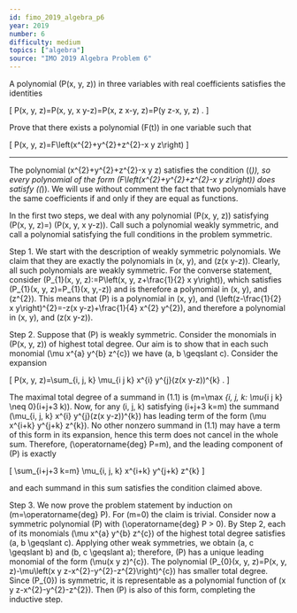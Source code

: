 ```yaml
---
id: fimo_2019_algebra_p6
year: 2019
number: 6
difficulty: medium
topics: ["algebra"]
source: "IMO 2019 Algebra Problem 6"
---
```


A polynomial \(P(x, y, z)\) in three variables with real coefficients satisfies the identities

\[
P(x, y, z)=P(x, y, x y-z)=P(x, z x-y, z)=P(y z-x, y, z) .
\]

Prove that there exists a polynomial \(F(t)\) in one variable such that

\[
P(x, y, z)=F\left(x^{2}+y^{2}+z^{2}-x y z\right)
\]

---
The polynomial \(x^{2}+y^{2}+z^{2}-x y z\) satisfies the condition \((*)\), so every polynomial of the form \(F\left(x^{2}+y^{2}+z^{2}-x y z\right)\) does satisfy \((*)\). We will use without comment the fact that two polynomials have the same coefficients if and only if they are equal as functions.

In the first two steps, we deal with any polynomial \(P(x, y, z)\) satisfying \(P(x, y, z)=\) \(P(x, y, x y-z)\). Call such a polynomial weakly symmetric, and call a polynomial satisfying the full conditions in the problem symmetric.

Step 1. We start with the description of weakly symmetric polynomials. We claim that they are exactly the polynomials in \(x, y\), and \(z(x y-z)\). Clearly, all such polynomials are weakly symmetric. For the converse statement, consider \(P_{1}(x, y, z):=P\left(x, y, z+\frac{1}{2} x y\right)\), which satisfies \(P_{1}(x, y, z)=P_{1}(x, y,-z)\) and is therefore a polynomial in \(x, y\), and \(z^{2}\). This means that \(P\) is a polynomial in \(x, y\), and \(\left(z-\frac{1}{2} x y\right)^{2}=-z(x y-z)+\frac{1}{4} x^{2} y^{2}\), and therefore a polynomial in \(x, y\), and \(z(x y-z)\).

Step 2. Suppose that \(P\) is weakly symmetric. Consider the monomials in \(P(x, y, z)\) of highest total degree. Our aim is to show that in each such monomial \(\mu x^{a} y^{b} z^{c}\) we have \(a, b \geqslant c\). Consider the expansion

\[
P(x, y, z)=\sum_{i, j, k} \mu_{i j k} x^{i} y^{j}(z(x y-z))^{k} .
\]

The maximal total degree of a summand in (1.1) is \(m=\max _{i, j, k: \mu_{i j k} \neq 0}(i+j+3 k)\). Now, for any \(i, j, k\) satisfying \(i+j+3 k=m\) the summand \(\mu_{i, j, k} x^{i} y^{j}(z(x y-z))^{k}\) has leading term of the form \(\mu x^{i+k} y^{j+k} z^{k}\). No other nonzero summand in (1.1) may have a term of this form in its expansion, hence this term does not cancel in the whole sum. Therefore, \(\operatorname{deg} P=m\), and the leading component of \(P\) is exactly

\[
\sum_{i+j+3 k=m} \mu_{i, j, k} x^{i+k} y^{j+k} z^{k}
\]

and each summand in this sum satisfies the condition claimed above.

Step 3. We now prove the problem statement by induction on \(m=\operatorname{deg} P\). For \(m=0\) the claim is trivial. Consider now a symmetric polynomial \(P\) with \(\operatorname{deg} P > 0\). By Step 2, each of its monomials \(\mu x^{a} y^{b} z^{c}\) of the highest total degree satisfies \(a, b \geqslant c\). Applying other weak symmetries, we obtain \(a, c \geqslant b\) and \(b, c \geqslant a\); therefore, \(P\) has a unique leading monomial of the form \(\mu(x y z)^{c}\). The polynomial \(P_{0}(x, y, z)=P(x, y, z)-\mu\left(x y z-x^{2}-y^{2}-z^{2}\right)^{c}\) has smaller total degree. Since \(P_{0}\) is symmetric, it is representable as a polynomial function of \(x y z-x^{2}-y^{2}-z^{2}\). Then \(P\) is also of this form, completing the inductive step.
